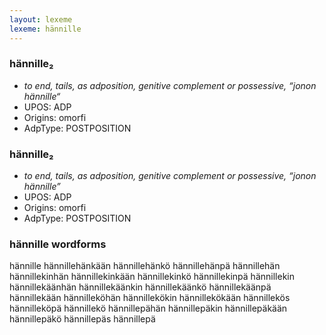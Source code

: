 ```yaml
---
layout: lexeme
lexeme: hännille
---
```


###  hännille₂

* _to end, tails, as adposition, genitive complement or possessive, “jonon hännille“_
* UPOS:  ADP
* Origins: omorfi 
* AdpType:  POSTPOSITION


###  hännille₂

* _to end, tails, as adposition, genitive complement or possessive, “jonon hännille”_
* UPOS:  ADP
* Origins: omorfi 
* AdpType:  POSTPOSITION


### hännille wordforms

hännille
hännillehänkään
hännillehänkö
hännillehänpä
hännillehän
hännillekinhän
hännillekinkään
hännillekinkö
hännillekinpä
hännillekin
hännillekäänhän
hännillekäänkin
hännillekäänkö
hännillekäänpä
hännillekään
hännilleköhän
hännillekökin
hännillekökään
hännillekös
hännilleköpä
hännillekö
hännillepähän
hännillepäkin
hännillepäkään
hännillepäkö
hännillepäs
hännillepä

